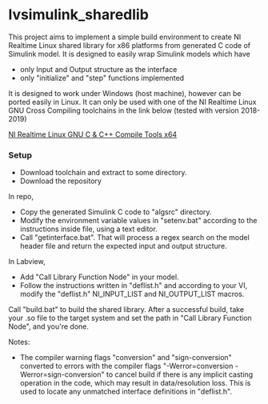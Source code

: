 # lvsimulink_sharedlib
This project aims to implement a simple build environment to create NI Realtime Linux shared library for x86 platforms from generated C code of Simulink model. It is designed to easily wrap Simulink models which have 

- only Input and Output structure as the interface
- only "initialize" and "step" functions implemented

It is designed to work under Windows (host machine), however can be ported easily in Linux. It can only be used with one of the NI Realtime Linux GNU Cross Compiling toolchains in the link below (tested with version 2018-2019)  

[NI Realtime Linux GNU C & C++ Compile Tools x64](https://www.ni.com/en/support/downloads/software-products/download.gnu-c---c---compile-tools-x64.html#477802)

### Setup
- Download toolchain and extract to some directory.
- Download the repository
  
In repo,
- Copy the generated Simulink C code to "algsrc" directory.
- Modify the environment variable values in "setenv.bat" according to the instructions inside file, using a text editor.
- Call "getinterface.bat". That will process a regex search on the model header file and return the expected input and output structure.

In Labview,
- Add "Call Library Function Node" in your model.
- Follow the instructions written in "deflist.h" and according to your VI, modify the "deflist.h" NI_INPUT_LIST and NI_OUTPUT_LIST macros.

Call "build.bat" to build the shared library. After a successful build, take your .so file to the target system and set the path in "Call Library Function Node", and you're done.

Notes:
- The compiler warning flags "conversion" and "sign-conversion" converted to errors with the compiler flags "-Werror=conversion -Werror=sign-conversion" to cancel build if there is any implicit casting operation in the code, which may result in data/resolution loss. This is used to locate any unmatched interface definitions in "deflist.h".
